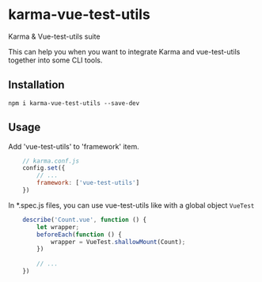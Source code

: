 # karma-vue-test-utils
Karma &amp; Vue-test-utils suite

This can help you when you want to integrate Karma and vue-test-utils together into some CLI tools.

## Installation

``npm i karma-vue-test-utils --save-dev``

## Usage

Add 'vue-test-utils' to 'framework' item.

```javascript
    // karma.conf.js
    config.set({
        // ...
        framework: ['vue-test-utils']
    })
```

In *.spec.js files, you can use vue-test-utils like with a global object ``VueTest``

```javascript
    describe('Count.vue', function () {
        let wrapper;
        beforeEach(function () {
            wrapper = VueTest.shallowMount(Count);
        })
        
        // ...
    })
```


